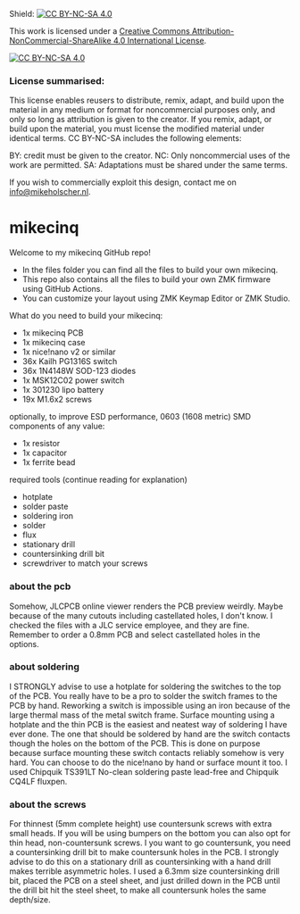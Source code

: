 Shield: [![CC BY-NC-SA 4.0][cc-by-nc-sa-shield]][cc-by-nc-sa]

This work is licensed under a
[Creative Commons Attribution-NonCommercial-ShareAlike 4.0 International License][cc-by-nc-sa].

[![CC BY-NC-SA 4.0][cc-by-nc-sa-image]][cc-by-nc-sa]

[cc-by-nc-sa]: http://creativecommons.org/licenses/by-nc-sa/4.0/
[cc-by-nc-sa-image]: https://licensebuttons.net/l/by-nc-sa/4.0/88x31.png
[cc-by-nc-sa-shield]: https://img.shields.io/badge/License-CC%20BY--NC--SA%204.0-lightgrey.svg

### License summarised:
This license enables reusers to distribute, remix, adapt, and build upon the material in any medium or format for noncommercial purposes only, and only so long as attribution is given to the creator. If you remix, adapt, or build upon the material, you must license the modified material under identical terms. CC BY-NC-SA includes the following elements:

BY: credit must be given to the creator.
NC: Only noncommercial uses of the work are permitted.
SA: Adaptations must be shared under the same terms.

If you wish to commercially exploit this design, contact me on info@mikeholscher.nl.

# mikecinq

Welcome to my mikecinq GitHub repo!

- In the files folder you can find all the files to build your own mikecinq.
- This repo also contains all the files to build your own ZMK firmware using GitHub Actions.
- You can customize your layout using ZMK Keymap Editor or ZMK Studio.

What do you need to build your mikecinq:

- 1x mikecinq PCB
- 1x mikecinq case
- 1x nice!nano v2 or similar
- 36x Kailh PG1316S switch
- 36x 1N4148W SOD-123 diodes
- 1x MSK12C02 power switch
- 1x 301230 lipo battery
- 19x M1.6x2 screws

optionally, to improve ESD performance, 0603 (1608 metric) SMD components of any value:
- 1x resistor
- 1x capacitor
- 1x ferrite bead

required tools (continue reading for explanation)
- hotplate
- solder paste
- soldering iron
- solder
- flux
- stationary drill
- countersinking drill bit
- screwdriver to match your screws

### about the pcb
Somehow, JLCPCB online viewer renders the PCB preview weirdly. Maybe because of the many cutouts including castellated holes, I don't know. I checked the files with a JLC service employee, and they are fine. Remember to order a 0.8mm PCB and select castellated holes in the options.

### about soldering
I STRONGLY advise to use a hotplate for soldering the switches to the top of the PCB. You really have to be a pro to solder the switch frames to the PCB by hand. Reworking a switch is impossible using an iron because of the large thermal mass of the metal switch frame. Surface mounting using a hotplate and the thin PCB is the easiest and neatest way of soldering I have ever done. The one that should be soldered by hand are the switch contacts though the holes on the bottom of the PCB. This is done on purpose because surface mounting these switch contacts reliably somehow is very hard. You can choose to do the nice!nano by hand or surface mount it too. I used Chipquik TS391LT No-clean soldering paste lead-free and Chipquik CQ4LF fluxpen.

### about the screws
For thinnest (5mm complete height) use countersunk screws with extra small heads. If you will be using bumpers on the bottom you can also opt for thin head, non-countersunk screws. I you want to go countersunk, you need a countersinking drill bit to make countersunk holes in the PCB. I strongly advise to do this on a stationary drill as countersinking with a hand drill makes terrible asymmetric holes. I used a 6.3mm size countersinking drill bit, placed the PCB on a steel sheet, and just drilled down in the PCB until the drill bit hit the steel sheet, to make all countersunk holes the same depth/size.





